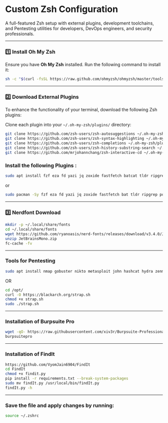 # Custom Zsh Configuration

A full-featured Zsh setup with external plugins, development toolchains, and Pentesting utilities for developers, DevOps engineers, and security professionals.

---

### 1️⃣ Install Oh My Zsh

Ensure you have **Oh My Zsh** installed. Run the following command to install it:

```sh
sh -c "$(curl -fsSL https://raw.github.com/ohmyzsh/ohmyzsh/master/tools/install.sh)"
```

---

### 2️⃣ Download External Plugins

To enhance the functionality of your terminal, download the following Zsh plugins:

Clone each plugin into your `~/.oh-my-zsh/plugins/` directory:

```sh
git clone https://github.com/zsh-users/zsh-autosuggestions ~/.oh-my-zsh/plugins/zsh-autosuggestions
git clone https://github.com/zsh-users/zsh-syntax-highlighting ~/.oh-my-zsh/plugins/zsh-syntax-highlighting
git clone https://github.com/zsh-users/zsh-completions ~/.oh-my-zsh/plugins/zsh-completions
git clone https://github.com/zsh-users/zsh-history-substring-search ~/.oh-my-zsh/plugins/zsh-history-substring-search
git clone https://github.com/mrjohannchang/zsh-interactive-cd ~/.oh-my-zsh/plugins/zsh-interactive-cd
```

### Install the following Plugins :

```sh
sudo apt install fzf eza fd yazi jq zoxide fastfetch batcat tldr ripgrep poppler -y # For Ubuntu / Debain Based
```

or

```sh
sudo pacman -Sy fzf eza fd yazi jq zoxide fastfetch bat tldr ripgrep poppler # For Arch Based
```

---

### 3️⃣ Nerdfont Download

```sh
mkdir -p ~/.local/share/fonts
cd ~/.local/share/fonts
wget https://github.com/ryanoasis/nerd-fonts/releases/download/v3.4.0/JetBrainsMono.zip
unzip JetBrainsMono.zip
fc-cache -fv
```

---

### Tools for Pentesting

```sh
sudo apt install nmap gobuster nikto metasploit john hashcat hydra zenmap wireshark dirb whatweb wifite sqlmap aircrack-ng theharvester wpscan netcat impacket-scripts dirbuster nuclei ettercap-common bloodhound steghide recon-ng hash-identifier fuff dirsearch subfinder havoc hoaxshell enum4linux sublist3r python3-scapy zaproxy -y
```

OR

```sh
cd /opt/
curl -O https://blackarch.org/strap.sh
chmod +x strap.sh
sudo ./strap.sh
```

---

### Installation of Burpsuite Pro

```sh
wget -qO- https://raw.githubusercontent.com/xiv3r/Burpsuite-Professional/main/install.sh | sudo bash
burpsuitepro
```

---

### Installation of FindIt

```sh
https://github.com/VyomJain6904/FindIt
cd FindIt
chmod +x findit.py
pip install -r requirements.txt --break-system-packages
sudo mv findIt.py /usr/local/bin/findIt.py
findIt.py -h
```

---

### Save the file and apply changes by running:

```sh
source ~/.zshrc
```
